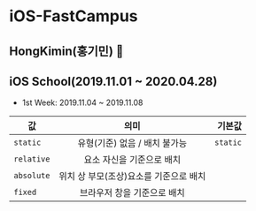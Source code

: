 # iOS-FastCampus
## HongKimin(홍기민) 
## iOS School(2019.11.01 ~ 2020.04.28)
- 1st Week: 2019.11.04 ~ 2019.11.08

| 값 | 의미 | 기본값 |
|---|:---:|---:|
| `static` | 유형(기준) 없음 / 배치 불가능 | `static` |
| `relative` | 요소 자신을 기준으로 배치 |  |
| `absolute` | 위치 상 부모(조상)요소를 기준으로 배치 |  |
| `fixed` | 브라우저 창을 기준으로 배치 |  |


